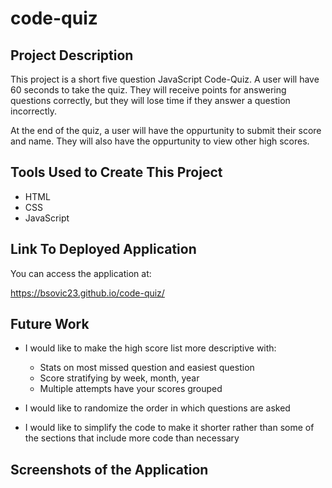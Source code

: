 # code-quiz

## Project Description

This project is a short five question JavaScript Code-Quiz. A user will have 60 seconds to take the quiz. They will receive points
for answering questions correctly, but they will lose time if they answer a question incorrectly.

At the end of the quiz, a user will have the oppurtunity to submit their score and name. They will also have the oppurtunity to 
view other high scores.

## Tools Used to Create This Project

* HTML
* CSS
* JavaScript

## Link To Deployed Application

You can access the application at:

https://bsovic23.github.io/code-quiz/


## Future Work

* I would like to make the high score list more descriptive with:
    * Stats on most missed question and easiest question
    * Score stratifying by week, month, year
    * Multiple attempts have your scores grouped

* I would like to randomize the order in which questions are asked

* I would like to simplify the code to make it shorter rather than some of the sections that include more code than necessary

## Screenshots of the Application

